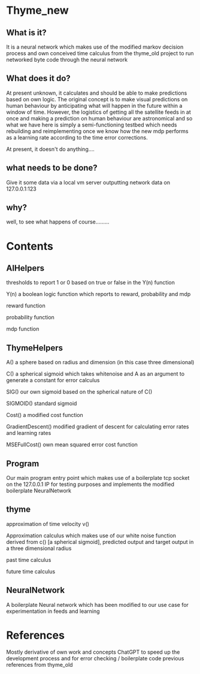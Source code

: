 # Thyme_new
## What is it?
It is a neural network which makes use of the modified markov decision process and own conceived time calculus from the thyme_old project to run networked byte code through the neural network

## What does it do?
At present unknown, it calculates and should be able to make predictions based on own logic. The original concept is to make visual predictions on human behaviour by anticipating what will happen in the future within a window of time. However, the logistics of getting all the satellite feeds in at once and making a prediction on human behaviour are astronomical and so what we have here is simply a semi-functioning testbed which needs rebuilding and reimplementing once we know how the new mdp performs as a learning rate according to the time error corrections. 

At present, it doesn't do anything....

## what needs to be done?
Give it some data via a local vm server outputting network data on 127.0.0.1:123 

## why?
well, to see what happens of course.........

# Contents

## AIHelpers
thresholds to report 1 or 0 based on true or false in the Y(n) function

Y(n) a boolean logic function which reports to reward, probability and mdp

reward function

probability function

mdp function

## ThymeHelpers
A() a sphere based on radius and dimension (in this case three dimensional)

C() a spherical sigmoid which takes whitenoise and A as an argument to generate a constant for error calculus

SIG() our own sigmoid based on the spherical nature of C()

SIGMOID() standard sigmoid

Cost() a modified cost function

GradientDescent() modified gradient of descent for calculating error rates and learning rates

MSEFullCost() own mean squared error cost function

## Program
Our main program entry point which makes use of a boilerplate tcp socket on the 127.0.0.1 IP for testing purposes and implements the modified boilerplate NeuralNetwork

## thyme
approximation of time velocity v()

Approximation calculus which makes use of our white noise function derived from c() [a spherical sigmoid], predicted output and target output in a three dimensional radius

past time calculus

future time calculus

## NeuralNetwork
A boilerplate Neural network which has been modified to our use case for experimentation in feeds and learning

# References
Mostly derivative of own work and concepts
ChatGPT to speed up the development process and for error checking / boilerplate code
previous references from thyme_old
